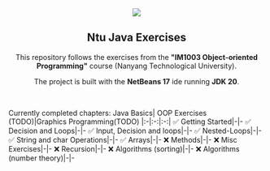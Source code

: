 <div align="center">
<img src=
"https://www.java.com/_cache_cdbd/_themesdelivery/JCOM_Base_Theme/assets/img/Java-horz-wht.svg">
<h2>Ntu Java Exercises </h2>
</div>
<p align="center">
This repository follows the exercises from the <strong>"IM1003 Object-oriented Programming"</strong> course (Nanyang Technological University).
</p>
<p align="center">
The project is built with the <strong>NetBeans 17</strong> ide running <strong>JDK 20</strong>.
</p>

<br/>

Currently completed chapters:
Java Basics| OOP Exercises (TODO)|Graphics Programming(TODO)
|:-|:-:|:-:|
✅ Getting Started|-|-
✅ Decision and Loops|-|-
✅ Input, Decision and loops|-|-
✅ Nested-Loops|-|-
✅ String and char Operations|-|-
✅ Arrays|-|-
❌ Methods|-|-
❌ Misc Exercises|-|-
❌ Recursion|-|-
❌ Algorithms (sorting)|-|-
❌ Algorithms (number theory)|-|-